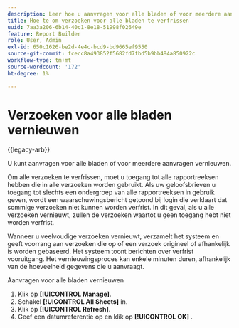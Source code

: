 ```yaml
---
description: Leer hoe u aanvragen voor alle bladen of voor meerdere aanvragen vernieuwt.
title: Hoe te om verzoeken voor alle bladen te verfrissen
uuid: 7aa3a206-6b14-40c1-8e18-51998f02649e
feature: Report Builder
role: User, Admin
exl-id: 650c1626-be2d-4e4c-bcd9-bd9665ef9550
source-git-commit: fcecc8a493852f5682fd7fbd5b9bb484a850922c
workflow-type: tm+mt
source-wordcount: '172'
ht-degree: 1%

---
```


# Verzoeken voor alle bladen vernieuwen

{{legacy-arb}}

U kunt aanvragen voor alle bladen of voor meerdere aanvragen vernieuwen.

Om alle verzoeken te verfrissen, moet u toegang tot alle rapportreeksen hebben die in alle verzoeken worden gebruikt. Als uw geloofsbrieven u toegang tot slechts een ondergroep van alle rapportreeksen in gebruik geven, wordt een waarschuwingsbericht getoond bij login die verklaart dat sommige verzoeken niet kunnen worden verfrist. In dit geval, als u alle verzoeken vernieuwt, zullen de verzoeken waartot u geen toegang hebt niet worden verfrist.

Wanneer u veelvoudige verzoeken vernieuwt, verzamelt het systeem en geeft voorrang aan verzoeken die op of een verzoek origineel of afhankelijk is worden gebaseerd. Het systeem toont berichten over verfrist vooruitgang. Het vernieuwingsproces kan enkele minuten duren, afhankelijk van de hoeveelheid gegevens die u aanvraagt.

Aanvragen voor alle bladen vernieuwen

1. Klik op **[!UICONTROL Manage]**.
1. Schakel **[!UICONTROL All Sheets]** in.
1. Klik op **[!UICONTROL Refresh]**.
1. Geef een datumreferentie op en klik op **[!UICONTROL OK]** .
